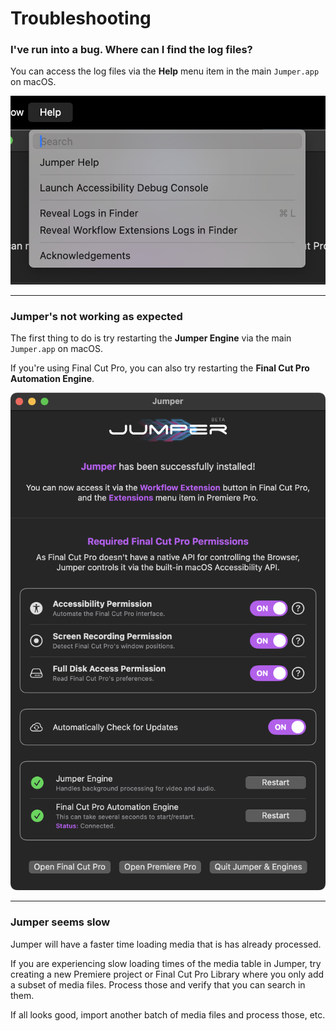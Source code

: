 # Troubleshooting

### I've run into a bug. Where can I find the log files?

You can access the log files via the **Help** menu item in the main `Jumper.app` on macOS.

![](/static/help.png)

---

### Jumper's not working as expected

The first thing to do is try restarting the **Jumper Engine** via the main `Jumper.app` on macOS.

If you're using Final Cut Pro, you can also try restarting the **Final Cut Pro Automation Engine**.

![](/static/install-19.png)

---

### Jumper seems slow

Jumper will have a faster time loading media that is has already processed.

If you are experiencing slow loading times of the media table in Jumper, try creating a new Premiere project or Final Cut Pro Library where you only add a subset of media files. Process those and verify that you can search in them.

If all looks good, import another batch of media files and process those, etc.